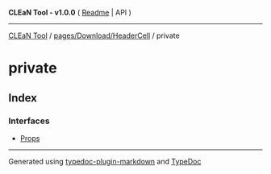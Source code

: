 **CLEaN Tool - v1.0.0** ( [Readme](../../../../README.md) \| API )

***

[CLEaN Tool](../../../../modules.md) / [pages/Download/HeaderCell](../README.md) / private

# private

## Index

### Interfaces

- [Props](interfaces/Props.md)

***

Generated using [typedoc-plugin-markdown](https://www.npmjs.com/package/typedoc-plugin-markdown) and [TypeDoc](https://typedoc.org/)
